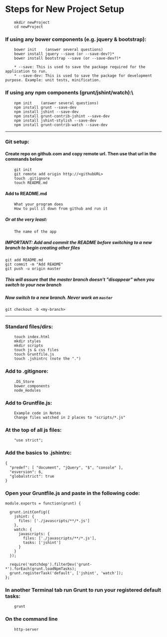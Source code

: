 
# Steps for New Project Setup

```
    mkdir newProject
    cd newProject
```

### If using any bower components (e.g. jquery & bootstrap):
```
    bower init    (answer several questions)
    bower install jquery --save (or --save-dev?)*
    bower install bootstrap --save (or --save-dev?)*

    * --save: This is used to save the package required for the application to run.
    * --save-dev: This is used to save the package for development purpose. Example: unit tests, minification.
```

### If using any npm components (grunt/jshint/watch):\
```
    npm init    (answer several questions)
    npm install grunt --save-dev
    npm install jshint --save-dev
    npm install grunt-contrib-jshint --save-dev
    npm install jshint-stylish --save-dev
    npm install grunt-contrib-watch --save-dev
```
---
### Git setup:
#### Create repo on github.com and copy remote url. Then use that url in the commands below
```
    git init
    git remote add origin http://<githubURL>
    touch .gitignore
    touch README.md
```

#### Add to README.md
```
    What your program does
    How to pull it down from github and run it
```
##### Or at the very least:
```
    The name of the app
```

##### IMPORTANT: Add and commit the README before switching to a new branch to begin creating other files
```
git add README.md
git commit -m "Add README"
git push -u origin master
```
##### This will assure that the master branch doesn't "disappear" when you switch to your new branch
##### Now switch to a new branch. _Never work on `master`_
```
git checkout -b <my-branch>
```
---

### Standard files/dirs:
```
    touch index.html
    mkdir styles
    mkdir scripts
    touch js & css files
    touch Gruntfile.js
    touch .jshintrc (note the ".")
```

### Add to .gitignore:
```
    .DS_Store
    bower_components
    node_modules
```

### Add to Gruntfile.js:
```
    Example code in Notes
    Change files watched in 2 places to "scripts/*.js"
```

### At the top of all js files:
```
    "use strict";
```

### Add the basics to .jshintrc:
```
{
  "predef": [ "document", "jQuery", "$", "console" ],
  "esversion": 6,
  "globalstrict": true
}
```

### Open your Gruntfile.js and paste in the following code:
```
module.exports = function(grunt) {

  grunt.initConfig({
    jshint: {
      files: ['./javascripts/**/*.js']
    },
    watch: {
      javascripts: {
        files: ['./javascripts/**/*.js'],
        tasks: ['jshint']
      }
    }
  });

  require('matchdep').filterDev('grunt-*').forEach(grunt.loadNpmTasks);
  grunt.registerTask('default', ['jshint', 'watch']);
};
```

### In another Terminal tab run Grunt to run your registered default tasks:
```
    grunt
```

### On the command line
```
    http-server
```
